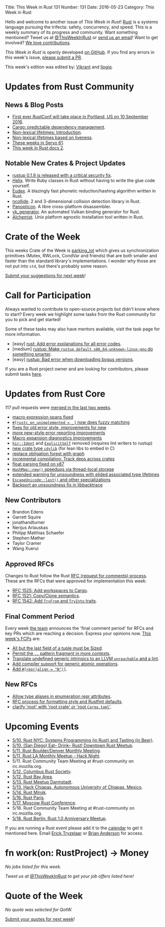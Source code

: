 Title: This Week in Rust 131
Number: 131
Date: 2016-05-23
Category: This Week in Rust

Hello and welcome to another issue of *This Week in Rust*!
[Rust](http://rust-lang.org) is a systems language pursuing the trifecta:
safety, concurrency, and speed. This is a weekly summary of its progress and
community. Want something mentioned? Tweet us at [@ThisWeekInRust](https://twitter.com/ThisWeekInRust) or [send us an
email](mailto:corey@octayn.net?subject=This%20Week%20in%20Rust%20Suggestion)!
Want to get involved? [We love
contributions](https://github.com/rust-lang/rust/blob/master/CONTRIBUTING.md).

*This Week in Rust* is openly developed [on GitHub](https://github.com/cmr/this-week-in-rust).
If you find any errors in this week's issue, [please submit a PR](https://github.com/cmr/this-week-in-rust/pulls).

This week's edition was edited by: [Vikrant](https://github.com/nasa42) and [llogiq](https://github.com/llogiq).

# Updates from Rust Community

## News & Blog Posts

* [First ever RustConf will take place in Portland, US on 10 September 2016](http://rustconf.com/).
* [Cargo: predictable dependency management](http://blog.rust-lang.org/2016/05/05/cargo-pillars.html).
* [Non-lexical lifetimes: Introduction](http://smallcultfollowing.com/babysteps/blog/2016/04/27/non-lexical-lifetimes-introduction/).
* [Non-lexical lifetimes based on liveness](http://smallcultfollowing.com/babysteps/blog/2016/05/04/non-lexical-lifetimes-based-on-liveness/).
* [These weeks in Servo 61](https://blog.servo.org/2016/05/02/twis-61/).
* [This week in Rust docs 2](https://guillaumegomez.github.io/this-week-in-rust-docs/blog/this-week-in-rust-docs-2).

## Notable New Crates & Project Updates

* [rustup 0.1.9 is released with a critical security fix](https://internals.rust-lang.org/t/beta-testing-rustup-rs/3316/113).
* [Helix](https://github.com/rustbridge/helix). Write Ruby classes in Rust without having to write the glue code yourself.
* [Eudex](https://github.com/ticki/eudex). A blazingly fast phonetic reduction/hashing algorithm written in Rust.
* [ncollide](http://ncollide.org/). 2 and 3-dimensional collision detection library in Rust.
* [Panopticon](https://github.com/das-labor/panopticon). A libre cross-platform disassembler.
* [vk_generator](https://github.com/Osspial/vk-rs). An automated Vulkan binding generator for Rust.
* [Alchemist](https://mgattozzi.github.io/2016/05/05/announcing-alchemist.html). Unix platform agnostic installation tool written in Rust.

# Crate of the Week

This weeks Crate of the Week is [parking_lot](https://crates.io/crates/parking_lot) which gives us synchronization primitives (Mutex, RWLock, CondVar and friends) that are both smaller and faster than the standard library's implementations. I wonder why those are not put into `std`, but there's probably some reason.

[Submit your suggestions for next week][submit_crate]!

[submit_crate]: https://users.rust-lang.org/t/crate-of-the-week/2704

# Call for Participation

Always wanted to contribute to open-source projects but didn't know where to start?
Every week we highlight some tasks from the Rust community for you to pick and get started!

Some of these tasks may also have mentors available, visit the task page for more information.

* [easy] [rust: Add error explanations for all error codes](https://github.com/rust-lang/rust/issues/32777).
* [medium] [rustup: Make `rustup default x86_64-unknown-linux-gnu` do something smarter](https://github.com/rust-lang-nursery/rustup.rs/issues/411).
* [easy] [rustup: Bad error when downloading bogus versions](https://github.com/rust-lang-nursery/rustup.rs/issues/390).

If you are a Rust project owner and are looking for contributors, please submit tasks [here][guidelines].

[guidelines]: https://users.rust-lang.org/t/twir-call-for-participation/4821

# Updates from Rust Core

117 pull requests were [merged in the last two weeks][merged].

[merged]: https://github.com/issues?q=is%3Apr+org%3Arust-lang+is%3Amerged+merged%3A2016-05-16..2016-05-23

* [macro expression spans fixed](https://github.com/rust-lang/rust/pull/33712)
* [`#[rustc_on_unimplemented = _]` now does fuzzy matching](https://github.com/rust-lang/rust/pull/33694)
* [fixes for old error style, improvements for new](https://github.com/rust-lang/rust/pull/33688)
* [more new-style error reporting improvements](https://github.com/rust-lang/rust/pull/33619)
* [Macro expansion diagnostics improvements](https://github.com/rust-lang/rust/pull/33730)
* [`hir::Ident`](https://github.com/rust-lang/rust/pull/33654) and [`ExplicitSelf`](https://github.com/rust-lang/rust/pull/33505) removed (requires lint writers to rustup)
* [new crate type `cdylib`](https://github.com/rust-lang/rust/pull/33553) (for lean libs to embed in C)
* [replace obligation forest with graph](https://github.com/rust-lang/rust/pull/33491)
* [incremental compilation: Track deps across crates](https://github.com/rust-lang/rust/pull/33476)
* [float parsing fixed on x87](https://github.com/rust-lang/rust/pull/33429)
* [`HashMap::new()` speedups via thread-local storage](https://github.com/rust-lang/rust/pull/33318)
* [extended warning for unsoundness with elided associated type lifetimes](https://github.com/rust-lang/rust/pull/33137)
* [`EscapeUnicode::last()` and other specializations](https://github.com/rust-lang/rust/pull/33103)
* [Backport an unsoundness fix in libbacktrace](https://github.com/rust-lang/rust/pull/33729)

## New Contributors

* Brandon Edens
* Garrett Squire
* jonathandturner
* Nerijus Arlauskas
* Philipp Matthias Schaefer
* Stephen Mather
* Taylor Cramer
* Wang Xuerui

## Approved RFCs

Changes to Rust follow the Rust [RFC (request for comments)
process](https://github.com/rust-lang/rfcs#rust-rfcs). These
are the RFCs that were approved for implementation this week:

* [RFC 1525: Add workspaces to Cargo](https://github.com/rust-lang/rfcs/pull/1525).
* [RFC 1521: Copy/Clone semantics](https://github.com/rust-lang/rfcs/pull/1521).
* [RFC 1542: Add `TryFrom` and `TryInto` traits](https://github.com/rust-lang/rfcs/pull/1542).

## Final Comment Period

Every week [the team](https://rust-lang.org/team.html) announces the
'final comment period' for RFCs and key PRs which are reaching a
decision. Express your opinions now. [This week's FCPs][fcp] are:

[fcp]: https://github.com/rust-lang/rfcs/labels/final-comment-period

* [All but the last field of a tuple must be Sized](https://github.com/rust-lang/rfcs/pull/1592).
* [Permit the `..` pattern fragment in more contexts](https://github.com/rust-lang/rfcs/pull/1492).
* [Translate undefined generic intrinsics to an LLVM `unreachable` and a lint](https://github.com/rust-lang/rfcs/pull/1478).
* [Add compiler support for generic atomic operations](https://github.com/rust-lang/rfcs/pull/1477).
* [Add `#[repr(align = "N")]`](https://github.com/rust-lang/rfcs/pull/1358).

## New RFCs

* [Allow type aliases in enumeration repr attributes](https://github.com/rust-lang/rfcs/pull/1605).
* [RFC process for formatting style and Rustfmt defaults](https://github.com/rust-lang/rfcs/pull/1607).
* [clarify 'root' with 'root crate' or 'root `Cargo.toml`'](https://github.com/rust-lang/rfcs/pull/1608).

# Upcoming Events

* [5/10. Rust NYC: Systems Programming (in Rust) and Tasting (in Beer)](http://www.meetup.com/Rust-NYC/events/230401806/).
* [5/10. (San Diego) Eat– Drink– Rust! Downtown Rust Meetup](http://www.meetup.com/San-Diego-Rust/events/230492925/).
* [5/11. Rust Boulder/Denver Monthly Meeting](http://www.meetup.com/Rust-Boulder-Denver/).
* [5/11. Rust LA Monthly Meetup - Hack Night](http://www.meetup.com/Rust-Los-Angeles/events/230365091/).
* 5/11. Rust Community Team Meeting at #rust-community on irc.mozilla.org.
* [5/12. Columbus Rust Society](http://www.meetup.com/columbus-rs/).
* [5/12. Rust Bay Area](http://www.meetup.com/Rust-Bay-Area/events/230624722/).
* [5/13. Rust Meetup Darmstadt](http://www.meetup.com/de-DE/Rust-Rhein-Main/events/230396961/).
* [5/13. Hack Chiapas, Autonomous University of Chiapas, Mexico](http://hackchiapas.com/).
* [5/14. Rust Minsk](http://www.meetup.com/Rust-%D0%B2-%D0%9C%D0%B8%D0%BD%D1%81%D0%BA%D0%B5/events/229283305/).
* [5/16. Rust Paris](http://www.meetup.com/Rust-Paris).
* [5/17. Moscow Rust Conference](https://rustycrate.ru/%D0%BD%D0%BE%D0%B2%D0%BE%D1%81%D1%82%D0%B8/2016/04/25/colaboratory-rust.html).
* 5/18. Rust Community Team Meeting at #rust-community on irc.mozilla.org.
* [5/18. Rust Berlin: Rust 1.0 Anniversary Meetup](http://www.meetup.com/Rust-Berlin/events/230810678/).

If you are running a Rust event please add it to the [calendar] to get
it mentioned here. Email [Erick Tryzelaar][erickt] or [Brian
Anderson][brson] for access.

[calendar]: https://www.google.com/calendar/embed?src=apd9vmbc22egenmtu5l6c5jbfc%40group.calendar.google.com
[erickt]: mailto:erick.tryzelaar@gmail.com
[brson]: mailto:banderson@mozilla.com

# fn work(on: RustProject) -> Money

*No jobs listed for this week.*

*Tweet us at [@ThisWeekInRust](https://twitter.com/ThisWeekInRust) to get your job offers listed here!*

# Quote of the Week

*No quote was selected for QotW.*

[Submit your quotes for next week][submit]!

[submit]: http://users.rust-lang.org/t/twir-quote-of-the-week/328
